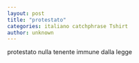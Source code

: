 ```yaml
---
layout: post
title: "protestato"
categories: italiano catchphrase Tshirt
author: unknown
---
```


protestato nulla tenente immune dalla legge
